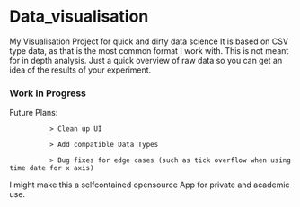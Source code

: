 # Data_visualisation
My Visualisation Project for quick and dirty data science
It is based on CSV type data, as that is the most common format I work with. 
This is not meant for in depth analysis. Just a quick overview of raw data so you can get an idea of the results of your experiment.


### Work in Progress ###

Future Plans:

              > Clean up UI
              
              > Add compatible Data Types
              
              > Bug fixes for edge cases (such as tick overflow when using time date for x axis)
              
I might make this a selfcontained opensource App for private and academic use.
